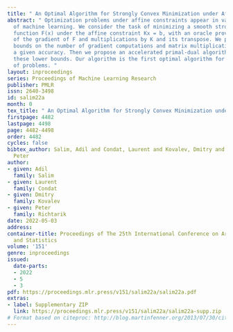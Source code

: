 ```yaml
---
title: " An Optimal Algorithm for Strongly Convex Minimization under Affine Constraints "
abstract: " Optimization problems under affine constraints appear in various areas
  of machine learning. We consider the task of minimizing a smooth strongly convex
  function F(x) under the affine constraint Kx = b, with an oracle providing evaluations
  of the gradient of F and multiplications by K and its transpose. We provide lower
  bounds on the number of gradient computations and matrix multiplications to achieve
  a given accuracy. Then we propose an accelerated primal-dual algorithm achieving
  these lower bounds. Our algorithm is the first optimal algorithm for this class
  of problems. "
layout: inproceedings
series: Proceedings of Machine Learning Research
publisher: PMLR
issn: 2640-3498
id: salim22a
month: 0
tex_title: " An Optimal Algorithm for Strongly Convex Minimization under Affine Constraints "
firstpage: 4482
lastpage: 4498
page: 4482-4498
order: 4482
cycles: false
bibtex_author: Salim, Adil and Condat, Laurent and Kovalev, Dmitry and Richtarik,
  Peter
author:
- given: Adil
  family: Salim
- given: Laurent
  family: Condat
- given: Dmitry
  family: Kovalev
- given: Peter
  family: Richtarik
date: 2022-05-03
address:
container-title: Proceedings of The 25th International Conference on Artificial Intelligence
  and Statistics
volume: '151'
genre: inproceedings
issued:
  date-parts:
  - 2022
  - 5
  - 3
pdf: https://proceedings.mlr.press/v151/salim22a/salim22a.pdf
extras:
- label: Supplementary ZIP
  link: https://proceedings.mlr.press/v151/salim22a/salim22a-supp.zip
# Format based on citeproc: http://blog.martinfenner.org/2013/07/30/citeproc-yaml-for-bibliographies/
---
```

